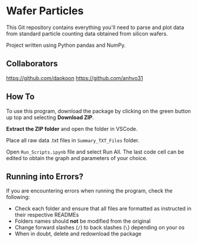 # Wafer Particles
This Git repository contains everything you'll need to parse and plot data from standard particle counting data obtained from silicon wafers.

Project written using Python pandas and NumPy.

## Collaborators
https://github.com/daokoon
https://github.com/anhvo31

## How To
To use this program, download the package by clicking on the green button up top and selecting **Download ZIP**.

**Extract the ZIP folder** and open the folder in VSCode.

Place all raw data .txt files in `Summary_TXT_Files` folder.

Open `Run_Scripts.ipynb` file and select Run All. The last code cell can be edited to obtain the graph and parameters of your choice.

## Running into Errors?
If you are encountering errors when running the program, check the following:

* Check each folder and ensure that all files are formatted as instructed in their respective READMEs
* Folders names should **not** be modified from the original
* Change forward slashes (`/`) to back slashes (`\`) depending on your os
* When in doubt, delete and redownload the package
